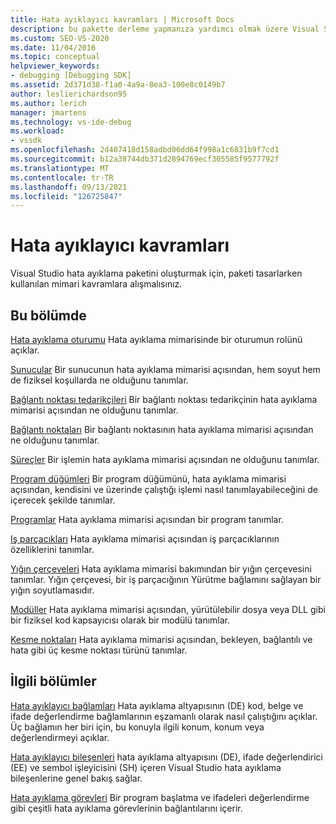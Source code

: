 ```yaml
---
title: Hata ayıklayıcı kavramları | Microsoft Docs
description: bu pakette derleme yapmanıza yardımcı olmak üzere Visual Studio hata ayıklama paketini tasarlarken kullanılan mimari kavramlar hakkında bilgi edinin.
ms.custom: SEO-VS-2020
ms.date: 11/04/2016
ms.topic: conceptual
helpviewer_keywords:
- debugging [Debugging SDK]
ms.assetid: 2d371d38-f1a0-4a9a-8ea3-100e8c0149b7
author: leslierichardson95
ms.author: lerich
manager: jmartens
ms.technology: vs-ide-debug
ms.workload:
- vssdk
ms.openlocfilehash: 2d407418d158adbd06dd64f998a1c6831b9f7cd1
ms.sourcegitcommit: b12a38744db371d2894769ecf305585f9577792f
ms.translationtype: MT
ms.contentlocale: tr-TR
ms.lasthandoff: 09/13/2021
ms.locfileid: "126725847"
---
```

# <a name="debugger-concepts"></a>Hata ayıklayıcı kavramları
Visual Studio hata ayıklama paketini oluşturmak için, paketi tasarlarken kullanılan mimari kavramlara alışmalısınız.

## <a name="in-this-section"></a>Bu bölümde
 [Hata ayıklama oturumu](../../extensibility/debugger/debug-session.md) Hata ayıklama mimarisinde bir oturumun rolünü açıklar.

 [Sunucular](../../extensibility/debugger/servers-visual-studio-sdk.md) Bir sunucunun hata ayıklama mimarisi açısından, hem soyut hem de fiziksel koşullarda ne olduğunu tanımlar.

 [Bağlantı noktası tedarikçileri](../../extensibility/debugger/port-suppliers.md) Bir bağlantı noktası tedarikçinin hata ayıklama mimarisi açısından ne olduğunu tanımlar.

 [Bağlantı noktaları](../../extensibility/debugger/ports.md) Bir bağlantı noktasının hata ayıklama mimarisi açısından ne olduğunu tanımlar.

 [Süreçler](../../extensibility/debugger/processes.md) Bir işlemin hata ayıklama mimarisi açısından ne olduğunu tanımlar.

 [Program düğümleri](../../extensibility/debugger/program-nodes.md) Bir program düğümünü, hata ayıklama mimarisi açısından, kendisini ve üzerinde çalıştığı işlemi nasıl tanımlayabileceğini de içerecek şekilde tanımlar.

 [Programlar](../../extensibility/debugger/programs.md) Hata ayıklama mimarisi açısından bir program tanımlar.

 [Iş parçacıkları](../../extensibility/debugger/threads.md) Hata ayıklama mimarisi açısından iş parçacıklarının özelliklerini tanımlar.

 [Yığın çerçeveleri](../../extensibility/debugger/stack-frames.md) Hata ayıklama mimarisi bakımından bir yığın çerçevesini tanımlar. Yığın çerçevesi, bir iş parçacığının Yürütme bağlamını sağlayan bir yığın soyutlamasıdır.

 [Modüller](../../extensibility/debugger/modules.md) Hata ayıklama mimarisi açısından, yürütülebilir dosya veya DLL gibi bir fiziksel kod kapsayıcısı olarak bir modülü tanımlar.

 [Kesme noktaları](../../extensibility/debugger/breakpoints-visual-studio-sdk.md) Hata ayıklama mimarisi açısından, bekleyen, bağlantılı ve hata gibi üç kesme noktası türünü tanımlar.

## <a name="related-sections"></a>İlgili bölümler
 [Hata ayıklayıcı bağlamları](../../extensibility/debugger/debugger-contexts.md) Hata ayıklama altyapısının (DE) kod, belge ve ifade değerlendirme bağlamlarının eşzamanlı olarak nasıl çalıştığını açıklar. Üç bağlamın her biri için, bu konuyla ilgili konum, konum veya değerlendirmeyi açıklar.

 [Hata ayıklayıcı bileşenleri](../../extensibility/debugger/debugger-components.md) hata ayıklama altyapısını (DE), ifade değerlendirici (EE) ve sembol işleyicisini (SH) içeren Visual Studio hata ayıklama bileşenlerine genel bakış sağlar.

 [Hata ayıklama görevleri](../../extensibility/debugger/debugging-tasks.md) Bir program başlatma ve ifadeleri değerlendirme gibi çeşitli hata ayıklama görevlerinin bağlantılarını içerir.
